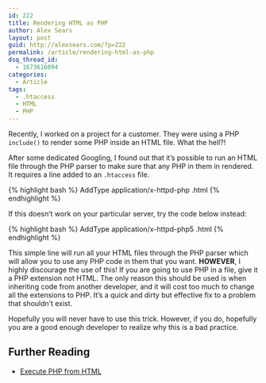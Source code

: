 ```yaml
---
id: 222
title: Rendering HTML as PHP
author: Alex Sears
layout: post
guid: http://alexsears.com/?p=222
permalink: /article/rendering-html-as-php
dsq_thread_id:
  - 1673616094
categories:
  - Article
tags:
  - .htaccess
  - HTML
  - PHP
---
```

Recently, I worked on a project for a customer. They were using a PHP `include()` to render some PHP inside an HTML file. What the hell?!

After some dedicated Googling, I found out that it&#8217;s possible to run an HTML file through the PHP parser to make sure that any PHP in them in rendered. It requires a line added to an `.htaccess` file.

<!--more-->

{% highlight bash %}
AddType application/x-httpd-php .html
{% endhighlight %}

If this doesn&#8217;t work on your particular server, try the code below instead:

{% highlight bash %}
AddType application/x-httpd-php5 .html
{% endhighlight %}

This simple line will run all your HTML files through the PHP parser which will allow you to use any PHP code in them that you want. **HOWEVER**, I highly discourage the use of this! If you are going to use PHP in a file, give it a PHP extension not HTML. The only reason this should be used is when inheriting code from another developer, and it will cost too much to change all the extensions to PHP. It&#8217;s a quick and dirty but effective fix to a problem that shouldn&#8217;t exist.

Hopefully you will never have to use this trick. However, if you do, hopefully you are a good enough developer to realize why this is a bad practice.

## Further Reading

  * [Execute PHP from HTML][1]

 [1]: http://php.about.com/od/advancedphp/p/html_php.htm